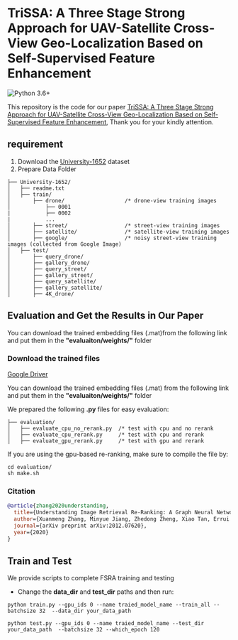 # TriSSA: A Three Stage Strong Approach for UAV-Satellite Cross-View Geo-Localization Based on Self-Supervised Feature Enhancement

![Python 3.6+](https://img.shields.io/badge/README-ENGLISH-green.svg)


This repository is the code for our paper [TriSSA: A Three Stage Strong Approach for UAV-Satellite Cross-View Geo-Localization Based on Self-Supervised Feature Enhancement](), Thank you for your kindly attention.

## requirement
1. Download the [University-1652](https://github.com/layumi/University1652-Baseline) dataset
2. Prepare Data Folder 
```
├── University-1652/
│   ├── readme.txt
│   ├── train/
│       ├── drone/                   /* drone-view training images 
│           ├── 0001
|           ├── 0002
|           ...
│       ├── street/                  /* street-view training images 
│       ├── satellite/               /* satellite-view training images       
│       ├── google/                  /* noisy street-view training images (collected from Google Image)
│   ├── test/
│       ├── query_drone/  
│       ├── gallery_drone/  
│       ├── query_street/  
│       ├── gallery_street/ 
│       ├── query_satellite/  
│       ├── gallery_satellite/ 
│       ├── 4K_drone/
```

## Evaluation and Get the Results in Our Paper
You can download the trained embedding files (.mat)from the following link and put them in the **"evaluaiton/weights/"** folder

### Download the trained files
[Google Driver](https://drive.google.com/drive/folders/1rl5wZCL3-WdbB7lSOQld_L-TKET8Td3p?usp=drive_link)


You can download the trained embedding files (.mat) from the following link and put them in the **"evaluaiton/weights/"** folder

We prepared the following **.py** files for easy evaluation:

```
├── evaluation/
│   ├── evaluate_cpu_no_rerank.py  /* test with cpu and no rerank
│   ├── evaluate_cpu_rerank.py     /* test with cpu and rerank
│   ├── evaluate_gpu_rerank.py     /* test with gpu and rerank     
```

If you are using the gpu-based re-ranking, make sure to compile the file by:
```
cd evaluation/
sh make.sh
```
### Citation
```bibtex
@article{zhang2020understanding,
  title={Understanding Image Retrieval Re-Ranking: A Graph Neural Network Perspective},
  author={Xuanmeng Zhang, Minyue Jiang, Zhedong Zheng, Xiao Tan, Errui Ding, Yi Yang},
  journal={arXiv preprint arXiv:2012.07620},
  year={2020}
}
```

## Train and Test
We provide scripts to complete FSRA training and testing
* Change the **data_dir** and **test_dir** paths and then run:
```shell
python train.py --gpu_ids 0 --name traied_model_name --train_all --batchsize 32  --data_dir your_data_path
```

```shell
python test.py --gpu_ids 0 --name traied_model_name --test_dir your_data_path  --batchsize 32 --which_epoch 120
```